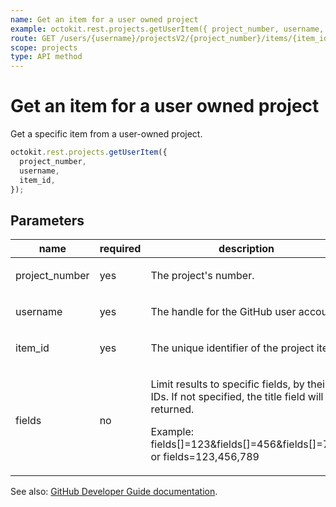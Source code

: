 ```yaml
---
name: Get an item for a user owned project
example: octokit.rest.projects.getUserItem({ project_number, username, item_id })
route: GET /users/{username}/projectsV2/{project_number}/items/{item_id}
scope: projects
type: API method
---
```


# Get an item for a user owned project

Get a specific item from a user-owned project.

```js
octokit.rest.projects.getUserItem({
  project_number,
  username,
  item_id,
});
```

## Parameters

<table>
  <thead>
    <tr>
      <th>name</th>
      <th>required</th>
      <th>description</th>
    </tr>
  </thead>
  <tbody>
    <tr><td>project_number</td><td>yes</td><td>

The project's number.

</td></tr>
<tr><td>username</td><td>yes</td><td>

The handle for the GitHub user account.

</td></tr>
<tr><td>item_id</td><td>yes</td><td>

The unique identifier of the project item.

</td></tr>
<tr><td>fields</td><td>no</td><td>

Limit results to specific fields, by their IDs. If not specified, the title field will be returned.

Example: fields[]=123&fields[]=456&fields[]=789 or fields=123,456,789

</td></tr>
  </tbody>
</table>

See also: [GitHub Developer Guide documentation](https://docs.github.com/rest/projects/items#get-an-item-for-a-user-owned-project).
